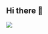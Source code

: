 ## Hi there 👋

<!--
**AhmedH21/AhmedH21** is a ✨ _special_ ✨ repository because its `README.md` (this file) appears on your GitHub profile.

Here are some ideas to get you started:
![](https://komarev.com/ghpvc/?AhmedH21=your-github-AhmedH21)
- 🔭 I’m currently working on ...
- 🌱 I’m currently learning ...
- 👯 I’m looking to collaborate on ...
- 🤔 I’m looking for help with ...
- 💬 Ask me about ...
- 📫 How to reach me: ...
- 😄 Pronouns: ...
- ⚡ Fun fact: ...
-->

<a href="https://github.com/AhmedH21/github-profile-views-counter">
    <img src="https://komarev.com/ghpvc/?username=AhmedH21&style=for-the-badge">
</a>

